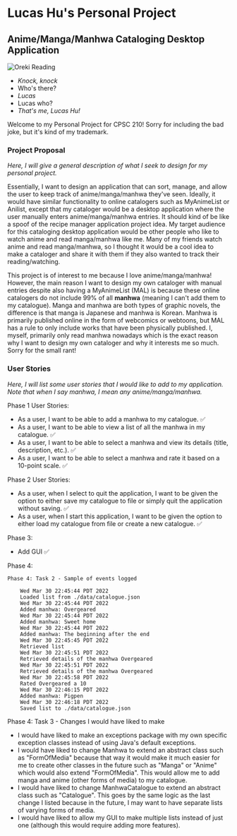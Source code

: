 # Lucas Hu's Personal Project
## Anime/Manga/Manhwa Cataloging Desktop Application

![Oreki Reading](https://bit.ly/3Gz5JVQ)

- *Knock, knock*
- Who's there?
- *Lucas*
- Lucas who?
- *That's me, Lucas Hu!*

Welcome to my Personal Project for CPSC 210! Sorry for including
the bad joke, but it's kind of my trademark.

### Project Proposal

*Here, I will give a general description of what I seek to
design for my personal project.*

Essentially, I want to design an application that can sort, manage,
and allow the user to keep track of anime/manga/manhwa they've
seen. Ideally, it would have similar functionality to online 
catalogers such as MyAnimeList or Anilist, except that my cataloger
would be a desktop application where the user manually enters
anime/manga/manhwa entries. It should kind of be like a spoof
of the recipe manager application project idea. My target audience 
for this cataloging desktop application would be other people 
who like to watch anime and read manga/manhwa like me.
Many of my friends watch anime and read manga/manhwa, so I thought
it would be a cool idea to make a cataloger and share it with them
if they also wanted to track their reading/watching. 

This project is of interest to me because I love anime/manga/manhwa! 
However, the main reason I want to design my own cataloger with manual 
entries despite also having a MyAnimeList (MAL) is because these online 
catalogers do not include 99% of all **manhwa** (meaning I can't add 
them to my catalogue). Manga and manhwa are both types of graphic 
novels, the difference is that manga is Japanese and manhwa 
is Korean. Manhwa is primarily published online in the form of 
webcomics or webtoons, but MAL has a rule to only include works that
have been physically published. I, myself, primarily only read manhwa
nowadays which is the exact reason why I want to design my own
cataloger and why it interests me so much. Sorry for the small rant!

### User Stories

*Here, I will list some user stories that I would like to add to my 
application. Note that when I say manhwa, I mean any
anime/manga/manhwa.*

Phase 1 User Stories:
- As a user, I want to be able to add a manhwa to my catalogue. ✅
- As a user, I want to be able to view a list of all the manhwa in my catalogue. ✅
- As a user, I want to be able to select a manhwa and view its details (title, description, etc.). ✅
- As a user, I want to be able to select a manhwa and rate it based on a 10-point scale. ✅

Phase 2 User Stories:
- As a user, when I select to quit the application, I want to be given the option to
either save my catalogue to file or simply quit the application without saving. ✅
- As a user, when I start this application, I want to be given the option to either
load my catalogue from file or create a new catalogue. ✅

Phase 3:
- Add GUI ✅

Phase 4: 

    Phase 4: Task 2 - Sample of events logged

        Wed Mar 30 22:45:44 PDT 2022
        Loaded list from ./data/catalogue.json
        Wed Mar 30 22:45:44 PDT 2022 
        Added manhwa: Overgeared
        Wed Mar 30 22:45:44 PDT 2022
        Added manhwa: Sweet home
        Wed Mar 30 22:45:44 PDT 2022
        Added manhwa: The beginning after the end
        Wed Mar 30 22:45:45 PDT 2022
        Retrieved list
        Wed Mar 30 22:45:51 PDT 2022
        Retrieved details of the manhwa Overgeared
        Wed Mar 30 22:45:51 PDT 2022
        Retrieved details of the manhwa Overgeared
        Wed Mar 30 22:45:58 PDT 2022
        Rated Overgeared a 10
        Wed Mar 30 22:46:15 PDT 2022
        Added manhwa: Pigpen
        Wed Mar 30 22:46:18 PDT 2022
        Saved list to ./data/catalogue.json

Phase 4: Task 3 - Changes I would have liked to make
- I would have liked to make an exceptions package with my
own specific exception classes instead of using Java's default exceptions.
- I would have liked to change Manhwa to extend an abstract class such as
"FormOfMedia" because that way it would make it much easier for me to create other
classes in the future such as "Manga" or "Anime" which would also extend "FormOfMedia".
This would allow me to add manga and anime (other forms of media) to my catalogue.
- I would have liked to change ManhwaCatalogue to extend an abstract class such as
"Catalogue". This goes by the same logic as the last change I listed because 
in the future, I may want to have separate lists of varying forms of media.
- I would have liked to allow my GUI to make multiple lists instead of just one
  (although this would require adding more features).


